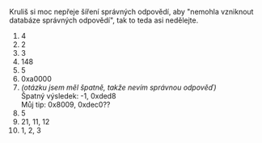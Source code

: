 Kruliš si moc nepřeje šíření správných odpovědí, aby "nemohla vzniknout databáze
správných odpovědí", tak to teda asi nedělejte.

1. 4
2. 2
3. 3
4. 148
5. 5
6. 0xa0000
7. *(otázku jsem měl špatně, takže nevím správnou odpověď)*  
   Špatný výsledek: -1, 0xded8  
   Můj tip: 0x8009, 0xdec0??  
8. 5
9. 21, 11, 12
10. 1, 2, 3
